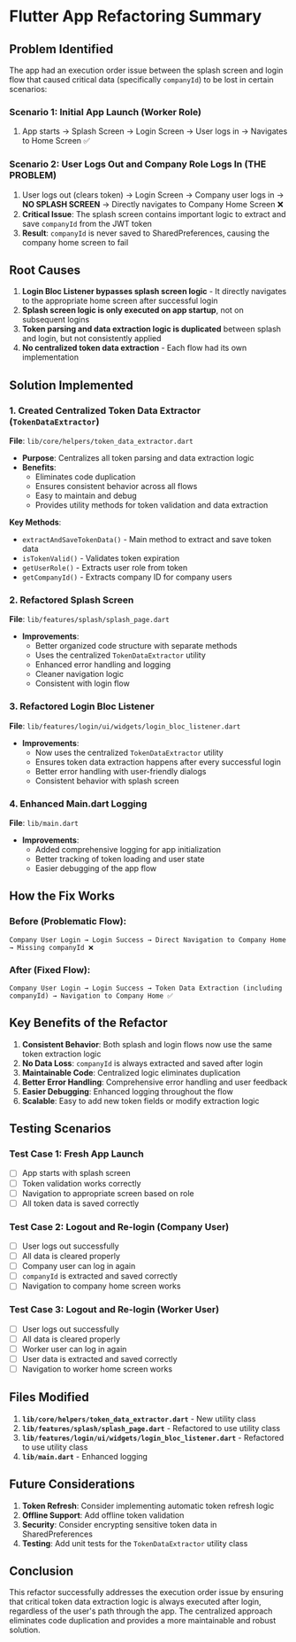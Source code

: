 # Flutter App Refactoring Summary

## Problem Identified

The app had an execution order issue between the splash screen and login flow that caused critical data (specifically `companyId`) to be lost in certain scenarios:

### Scenario 1: Initial App Launch (Worker Role)
1. App starts → Splash Screen → Login Screen → User logs in → Navigates to Home Screen ✅

### Scenario 2: User Logs Out and Company Role Logs In (THE PROBLEM)
1. User logs out (clears token) → Login Screen → Company user logs in → **NO SPLASH SCREEN** → Directly navigates to Company Home Screen ❌
2. **Critical Issue**: The splash screen contains important logic to extract and save `companyId` from the JWT token
3. **Result**: `companyId` is never saved to SharedPreferences, causing the company home screen to fail

## Root Causes

1. **Login Bloc Listener bypasses splash screen logic** - It directly navigates to the appropriate home screen after successful login
2. **Splash screen logic is only executed on app startup**, not on subsequent logins
3. **Token parsing and data extraction logic is duplicated** between splash and login, but not consistently applied
4. **No centralized token data extraction** - Each flow had its own implementation

## Solution Implemented

### 1. Created Centralized Token Data Extractor (`TokenDataExtractor`)

**File**: `lib/core/helpers/token_data_extractor.dart`

- **Purpose**: Centralizes all token parsing and data extraction logic
- **Benefits**: 
  - Eliminates code duplication
  - Ensures consistent behavior across all flows
  - Easy to maintain and debug
  - Provides utility methods for token validation and data extraction

**Key Methods**:
- `extractAndSaveTokenData()` - Main method to extract and save token data
- `isTokenValid()` - Validates token expiration
- `getUserRole()` - Extracts user role from token
- `getCompanyId()` - Extracts company ID for company users

### 2. Refactored Splash Screen

**File**: `lib/features/splash/splash_page.dart`

- **Improvements**:
  - Better organized code structure with separate methods
  - Uses the centralized `TokenDataExtractor` utility
  - Enhanced error handling and logging
  - Cleaner navigation logic
  - Consistent with login flow

### 3. Refactored Login Bloc Listener

**File**: `lib/features/login/ui/widgets/login_bloc_listener.dart`

- **Improvements**:
  - Now uses the centralized `TokenDataExtractor` utility
  - Ensures token data extraction happens after every successful login
  - Better error handling with user-friendly dialogs
  - Consistent behavior with splash screen

### 4. Enhanced Main.dart Logging

**File**: `lib/main.dart`

- **Improvements**:
  - Added comprehensive logging for app initialization
  - Better tracking of token loading and user state
  - Easier debugging of the app flow

## How the Fix Works

### Before (Problematic Flow):
```
Company User Login → Login Success → Direct Navigation to Company Home → Missing companyId ❌
```

### After (Fixed Flow):
```
Company User Login → Login Success → Token Data Extraction (including companyId) → Navigation to Company Home ✅
```

## Key Benefits of the Refactor

1. **Consistent Behavior**: Both splash and login flows now use the same token extraction logic
2. **No Data Loss**: `companyId` is always extracted and saved after login
3. **Maintainable Code**: Centralized logic eliminates duplication
4. **Better Error Handling**: Comprehensive error handling and user feedback
5. **Easier Debugging**: Enhanced logging throughout the flow
6. **Scalable**: Easy to add new token fields or modify extraction logic

## Testing Scenarios

### Test Case 1: Fresh App Launch
- [ ] App starts with splash screen
- [ ] Token validation works correctly
- [ ] Navigation to appropriate screen based on role
- [ ] All token data is saved correctly

### Test Case 2: Logout and Re-login (Company User)
- [ ] User logs out successfully
- [ ] All data is cleared properly
- [ ] Company user can log in again
- [ ] `companyId` is extracted and saved correctly
- [ ] Navigation to company home screen works

### Test Case 3: Logout and Re-login (Worker User)
- [ ] User logs out successfully
- [ ] All data is cleared properly
- [ ] Worker user can log in again
- [ ] User data is extracted and saved correctly
- [ ] Navigation to worker home screen works

## Files Modified

1. **`lib/core/helpers/token_data_extractor.dart`** - New utility class
2. **`lib/features/splash/splash_page.dart`** - Refactored to use utility class
3. **`lib/features/login/ui/widgets/login_bloc_listener.dart`** - Refactored to use utility class
4. **`lib/main.dart`** - Enhanced logging

## Future Considerations

1. **Token Refresh**: Consider implementing automatic token refresh logic
2. **Offline Support**: Add offline token validation
3. **Security**: Consider encrypting sensitive token data in SharedPreferences
4. **Testing**: Add unit tests for the `TokenDataExtractor` utility class

## Conclusion

This refactor successfully addresses the execution order issue by ensuring that critical token data extraction logic is always executed after login, regardless of the user's path through the app. The centralized approach eliminates code duplication and provides a more maintainable and robust solution.
